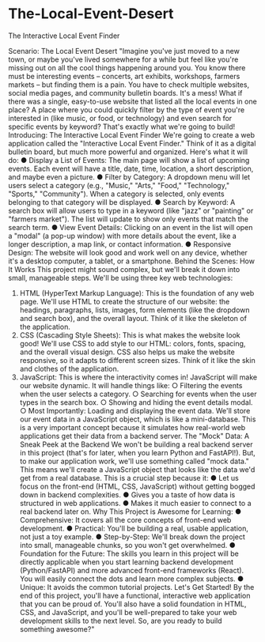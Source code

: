 # The-Local-Event-Desert
The Interactive Local Event Finder

Scenario: The Local Event Desert
"Imagine you've just moved to a new town, or maybe you've lived somewhere for a while but
feel like you're missing out on all the cool things happening around you. You know there must be
interesting events – concerts, art exhibits, workshops, farmers markets – but finding them is a
pain. You have to check multiple websites, social media pages, and community bulletin boards.
It's a mess!
What if there was a single, easy-to-use website that listed all the local events in one place? A
place where you could quickly filter by the type of event you're interested in (like music, or food,
or technology) and even search for specific events by keyword? That's exactly what we're going
to build!
Introducing: The Interactive Local Event Finder
We're going to create a web application called the "Interactive Local Event Finder." Think of it as
a digital bulletin board, but much more powerful and organized. Here's what it will do:
● Display a List of Events: The main page will show a list of upcoming events. Each event
will have a title, date, time, location, a short description, and maybe even a picture.
● Filter by Category: A dropdown menu will let users select a category (e.g., "Music," "Arts,"
"Food," "Technology," "Sports," "Community"). When a category is selected, only events
belonging to that category will be displayed.
● Search by Keyword: A search box will allow users to type in a keyword (like "jazz" or
"painting" or "farmers market"). The list will update to show only events that match the
search term.
● View Event Details: Clicking on an event in the list will open a "modal" (a pop-up window)
with more details about the event, like a longer description, a map link, or contact
information.
● Responsive Design: The website will look good and work well on any device, whether it's a
desktop computer, a tablet, or a smartphone.
Behind the Scenes: How It Works
This project might sound complex, but we'll break it down into small, manageable steps. We'll be
using three key web technologies:
1. HTML (HyperText Markup Language): This is the foundation of any web page. We'll use
HTML to create the structure of our website: the headings, paragraphs, lists, images, form
elements (like the dropdown and search box), and the overall layout. Think of it like the
skeleton of the application.
2. CSS (Cascading Style Sheets): This is what makes the website look good! We'll use CSS
to add style to our HTML: colors, fonts, spacing, and the overall visual design. CSS also
helps us make the website responsive, so it adapts to different screen sizes. Think of it like
the skin and clothes of the application.
3. JavaScript: This is where the interactivity comes in! JavaScript will make our website
dynamic. It will handle things like:
○ Filtering the events when the user selects a category.
○ Searching for events when the user types in the search box.
○ Showing and hiding the event details modal.
○ Most Importantly: Loading and displaying the event data. We'll store our event data in a
JavaScript object, which is like a mini-database. This is a very important concept
because it simulates how real-world web applications get their data from a backend
server.
The "Mock" Data: A Sneak Peek at the Backend
We won't be building a real backend server in this project (that's for later, when you learn Python
and FastAPI!). But, to make our application work, we'll use something called "mock data." This
means we'll create a JavaScript object that looks like the data we'd get from a real database.
This is a crucial step because it:
● Let us focus on the front-end (HTML, CSS, JavaScript) without getting bogged down in
backend complexities.
● Gives you a taste of how data is structured in web applications.
● Makes it much easier to connect to a real backend later on.
Why This Project is Awesome for Learning:
● Comprehensive: It covers all the core concepts of front-end web development.
● Practical: You'll be building a real, usable application, not just a toy example.
● Step-by-Step: We'll break down the project into small, manageable chunks, so you won't
get overwhelmed.
● Foundation for the Future: The skills you learn in this project will be directly applicable
when you start learning backend development (Python/FastAPI) and more advanced
front-end frameworks (React). You will easily connect the dots and learn more complex
subjects.
● Unique: It avoids the common tutorial projects.
Let's Get Started!
By the end of this project, you'll have a functional, interactive web application that you can be
proud of. You'll also have a solid foundation in HTML, CSS, and JavaScript, and you'll be
well-prepared to take your web development skills to the next level. So, are you ready to build
something awesome?"